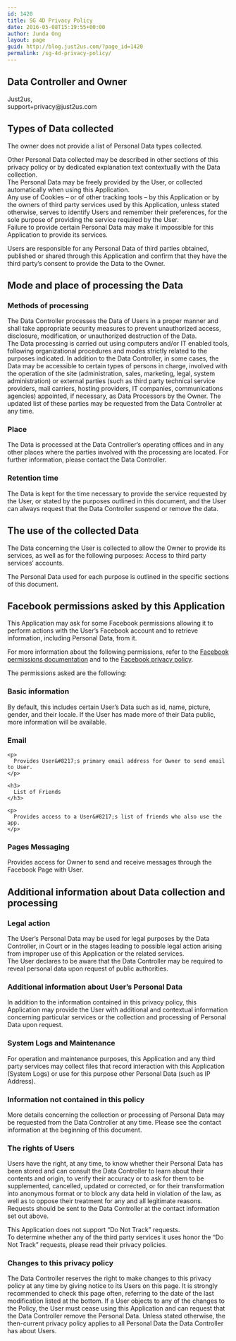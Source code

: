 ```yaml
---
id: 1420
title: SG 4D Privacy Policy
date: 2016-05-08T15:19:55+00:00
author: Junda Ong
layout: page
guid: http://blog.just2us.com/?page_id=1420
permalink: /sg-4d-privacy-policy/
---
```

<div class="one_line_col">
  <h2>
    Data Controller and Owner
  </h2>

  <p>
    Just2us,<br /> support+privacy@just2us.com
  </p>
</div>

<div class="one_line_col">
  <h2>
    Types of Data collected
  </h2>

  <p>
    The owner does not provide a list of Personal Data types collected.
  </p>

  <p>
    Other Personal Data collected may be described in other sections of this privacy policy or by dedicated explanation text contextually with the Data collection.<br /> The Personal Data may be freely provided by the User, or collected automatically when using this Application.<br /> Any use of Cookies &#8211; or of other tracking tools &#8211; by this Application or by the owners of third party services used by this Application, unless stated otherwise, serves to identify Users and remember their preferences, for the sole purpose of providing the service required by the User.<br /> Failure to provide certain Personal Data may make it impossible for this Application to provide its services.
  </p>

  <p>
    Users are responsible for any Personal Data of third parties obtained, published or shared through this Application and confirm that they have the third party&#8217;s consent to provide the Data to the Owner.
  </p>
</div>

<div class="one_line_col">
  <h2>
    Mode and place of processing the Data
  </h2>

  <h3>
    Methods of processing
  </h3>

  <p>
    The Data Controller processes the Data of Users in a proper manner and shall take appropriate security measures to prevent unauthorized access, disclosure, modification, or unauthorized destruction of the Data.<br /> The Data processing is carried out using computers and/or IT enabled tools, following organizational procedures and modes strictly related to the purposes indicated. In addition to the Data Controller, in some cases, the Data may be accessible to certain types of persons in charge, involved with the operation of the site (administration, sales, marketing, legal, system administration) or external parties (such as third party technical service providers, mail carriers, hosting providers, IT companies, communications agencies) appointed, if necessary, as Data Processors by the Owner. The updated list of these parties may be requested from the Data Controller at any time.
  </p>

  <h3>
    Place
  </h3>

  <p>
    The Data is processed at the Data Controller&#8217;s operating offices and in any other places where the parties involved with the processing are located. For further information, please contact the Data Controller.
  </p>

  <h3>
    Retention time
  </h3>

  <p>
    The Data is kept for the time necessary to provide the service requested by the User, or stated by the purposes outlined in this document, and the User can always request that the Data Controller suspend or remove the data.
  </p>
</div>

<div class="one_line_col">
  <h2>
    The use of the collected Data
  </h2>

  <p>
    The Data concerning the User is collected to allow the Owner to provide its services, as well as for the following purposes: Access to third party services&#8217; accounts.
  </p>

  <p>
    The Personal Data used for each purpose is outlined in the specific sections of this document.
  </p>
</div>

<div class="one_line_col">
  <h2>
    Facebook permissions asked by this Application
  </h2>

  <p>
    This Application may ask for some Facebook permissions allowing it to perform actions with the User&#8217;s Facebook account and to retrieve information, including Personal Data, from it.
  </p>

  <p>
    For more information about the following permissions, refer to the <a href="https://developers.facebook.com/docs/authentication/permissions/" onclick="__gaTracker('send', 'event', 'outbound-article', 'https://developers.facebook.com/docs/authentication/permissions/', 'Facebook permissions documentation');" target="_blank">Facebook permissions documentation</a> and to the <a href="https://www.facebook.com/about/privacy/" onclick="__gaTracker('send', 'event', 'outbound-article', 'https://www.facebook.com/about/privacy/', 'Facebook privacy policy');" target="_blank">Facebook privacy policy</a>.
  </p>

  <p>
    The permissions asked are the following:
  </p>

  <h3>
    Basic information
  </h3>

  <p>
    By default, this includes certain User’s Data such as id, name, picture, gender, and their locale. If the User has made more of their Data public, more information will be available.
  </p>

  <div class="one_line_col">
    <h3>
      Email
    </h3>

    <p>
      Provides User&#8217;s primary email address for Owner to send email to User.
    </p>

    <h3>
      List of Friends
    </h3>

    <p>
      Provides access to a User&#8217;s list of friends who also use the app.
    </p>
  </div>

  <h3>
    Pages Messaging
  </h3>

  <p>
    Provides access for Owner to send and receive messages through the Facebook Page with User.
  </p>
</div>

<div class="one_line_col">
  <h2>
    Additional information about Data collection and processing
  </h2>

  <h3>
    Legal action
  </h3>

  <p>
    The User&#8217;s Personal Data may be used for legal purposes by the Data Controller, in Court or in the stages leading to possible legal action arising from improper use of this Application or the related services.<br /> The User declares to be aware that the Data Controller may be required to reveal personal data upon request of public authorities.
  </p>

  <h3>
    Additional information about User&#8217;s Personal Data
  </h3>

  <p>
    In addition to the information contained in this privacy policy, this Application may provide the User with additional and contextual information concerning particular services or the collection and processing of Personal Data upon request.
  </p>

  <h3>
    System Logs and Maintenance
  </h3>

  <p>
    For operation and maintenance purposes, this Application and any third party services may collect files that record interaction with this Application (System Logs) or use for this purpose other Personal Data (such as IP Address).
  </p>

  <h3>
    Information not contained in this policy
  </h3>

  <p>
    More details concerning the collection or processing of Personal Data may be requested from the Data Controller at any time. Please see the contact information at the beginning of this document.
  </p>

  <h3>
    The rights of Users
  </h3>

  <p>
    Users have the right, at any time, to know whether their Personal Data has been stored and can consult the Data Controller to learn about their contents and origin, to verify their accuracy or to ask for them to be supplemented, cancelled, updated or corrected, or for their transformation into anonymous format or to block any data held in violation of the law, as well as to oppose their treatment for any and all legitimate reasons. Requests should be sent to the Data Controller at the contact information set out above.
  </p>

  <p>
    This Application does not support “Do Not Track” requests.<br /> To determine whether any of the third party services it uses honor the “Do Not Track” requests, please read their privacy policies.
  </p>

  <h3>
    Changes to this privacy policy
  </h3>

  <p>
    The Data Controller reserves the right to make changes to this privacy policy at any time by giving notice to its Users on this page. It is strongly recommended to check this page often, referring to the date of the last modification listed at the bottom. If a User objects to any of the changes to the Policy, the User must cease using this Application and can request that the Data Controller remove the Personal Data. Unless stated otherwise, the then-current privacy policy applies to all Personal Data the Data Controller has about Users.
  </p>

  <h3>
  </h3>
</div>

<div style="font-size:0px;height:0px;line-height:0px;margin:0;padding:0;clear:both">
</div>